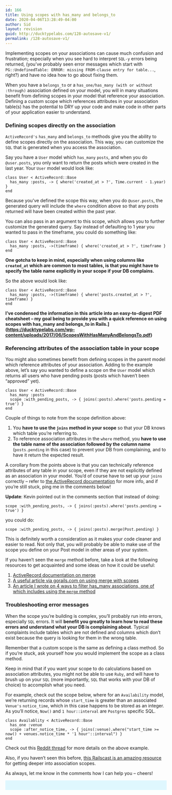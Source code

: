 ```yaml
---
id: 166
title: Using scopes with has_many and belongs_to
date: 2020-04-06T13:28:49-04:00
author: Sid
layout: revision
guid: http://ducktypelabs.com/128-autosave-v1/
permalink: /128-autosave-v1/
---
```

Implementing scopes on your associations can cause much confusion and frustration; especially when you see hard to interpret `SQL-y` errors being returned, (you&#8217;ve probably seen error messages which start with `PG::UndefinedTable: ERROR: missing FROM-clause entry for table...`, right?) and have no idea how to go about fixing them.

When you have a `belongs_to` or a `has_one/has_many (with or without :through)` association defined on your model, you will in many situations benefit from defining scopes in your model that reference your association. Defining a custom scope which references attributes in your association table(s) has the potential to DRY up your code and make code in other parts of your application easier to understand.

### Defining scopes directly on the association

`ActiveRecord's` `has_many` and `belongs_to` methods give you the ability to define scopes directly on the association. This way, you can customize the `SQL` that is generated when you access the association.

Say you have a `User` model which `has_many` `posts`, and when you do `@user.posts`, you only want to return the posts which were created in the last year. Your `User` model would look like:

    class User < ActiveRecord::Base
      has_many :posts, -> { where('created_at > ?', Time.current - 1.year) }
    end
    

Because you&#8217;ve defined the scope this way, when you do `@user.posts`, the generated query will include the `where` condition above so that any posts returned will have been created within the past year.

You can also pass in an argument to this scope, which allows you to further customize the generated query. Say instead of defaulting to 1 year you wanted to pass in the timeframe, you could do something like:

    class User < ActiveRecord::Base
      has_many :posts, ->(timeframe) { where('created_at > ?', timeframe }
    end
    

**One gotcha to keep in mind, especially when using columns like `created_at` which are common to most tables, is that you might have to specify the table name explicitly in your scope if your DB complains.**

So the above would look like:

    class User < ActiveRecord::Base
      has_many :posts, ->(timeframe) { where('posts.created_at > ?', timeframe) }
    end
    

**I&#8217;ve condensed the information in this article into an easy-to-digest PDF cheatsheet &#8211; my goal being to provide you with a quick reference on using scopes with has\_many and belongs\_to in Rails.](https://ducktypelabs.com/wp-content/uploads/2017/06/ScopesWithHasManyAndBelongsTo.pdf)**

### Referencing attributes of the association table in your scope

You might also sometimes benefit from defining scopes in the parent model which reference attributes of your association. Adding to the example above, let&#8217;s say you wanted to define a scope on the `User` model which returns all users who have pending posts (posts which haven&#8217;t been &#8220;approved&#8221; yet).

    class User < ActiveRecord::Base
      has_many :posts
      scope :with_pending_posts, -> { joins(:posts).where('posts.pending = true') }
    end
    

Couple of things to note from the scope definition above:

  1. You **have to use the `joins` method in your scope** so that your DB knows which table you&#8217;re referring to.
  2. To reference association attributes in the `where` method, you **have to use the table name of the association followed by the column name** (`posts.pending` in this case) to prevent your DB from complaining, and to have it return the expected result.

A corollary from the points above is that you can technically reference attributes of any table in your scope, even if they are not explicitly defined as an association in your model. You&#8217;d of course have to set up your `joins` correctly &#8211; refer to [the ActiveRecord documentation](http://apidock.com/rails/ActiveRecord/QueryMethods/joins) for more info, and if you&#8217;re still stuck, ping me in the comments below!

**Update**: Kevin pointed out in the comments section that instead of doing:

    scope :with_pending_posts, -> { joins(:posts).where('posts.pending = true') }
    

you could do:

    scope :with_pending_posts, -> { joins(:posts).merge(Post.pending) }
    

This is definitely worth a consideration as it makes your code cleaner and easier to read. Not only that, you will probably be able to make use of the scope you define on your Post model in other areas of your system.

If you haven&#8217;t seen the `merge` method before, take a look at the following resources to get acquainted and some ideas on how it could be useful:

  1. [ActiveRecord documentation on merge](http://apidock.com/rails/ActiveRecord/SpawnMethods/merge) 
  2. [A useful article via gorails.com on using merge with scopes](https://gorails.com/blog/activerecord-merge) 
  3. [An article I wrote on 4 ways to filter has_many associations, one of which includes using the `merge` method](http://ducktypelabs.com/four-ways-to-filter-has_many-associations/)

### Troubleshooting error messages

When the scope you&#8217;re building is complex, you&#8217;ll probably run into errors, especially `SQL` errors. It will **benefit you greatly to learn how to read these errors and understand what your DB is complaining about**. Typical complaints include tables which are not defined and columns which don&#8217;t exist because the query is looking for them in the wrong table.

Remember that a custom scope is the same as defining a class method. So if you&#8217;re stuck, ask yourself how you would implement the scope as a class method.

Keep in mind that if you want your scope to do calculations based on association attributes, you might not be able to use `Ruby`, and will have to brush up on your `SQL` (more importantly, `SQL` that works with your DB of choice) to accomplish what you need.

For example, check out the scope below, where for an `Availability` model, we&#8217;re returning records whose `start_time` is greater than an associated `Venue's` `notice_time`, which in this case happens to be stored as an integer. As you&#8217;ll notice, `Now()` and `1 hour::interval` are `Postgres` specific SQL.

    class Availablity < ActiveRecord::Base
      has_one :venue
      scope :after_notice_time, -> { joins(:venue).where("start_time >= now() + venues.notice_time * '1 hour'::interval") }
    end
    

Check out this [Reddit thread](https://www.reddit.com/r/ruby/comments/3s7l1y/referencing_self_and_through_association_in_scopes/) for more details on the above example.

Also, if you haven&#8217;t seen this before, [this Railscast is an amazing resource](http://railscasts.com/episodes/215-advanced-queries-in-rails-3?view=asciicast) for getting deeper into association scopes.

As always, let me know in the comments how I can help you &#8211; cheers!

<div style="background: #dff7fe; padding: 15px;">
</div>